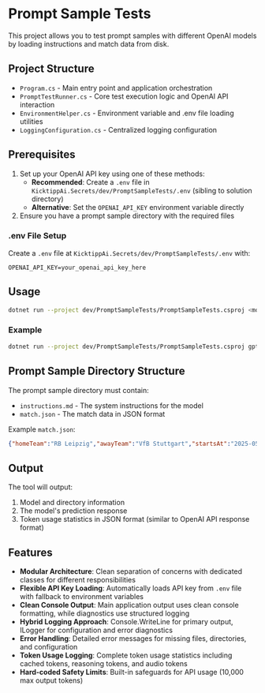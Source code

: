 # Prompt Sample Tests

This project allows you to test prompt samples with different OpenAI models by loading instructions and match data from disk.

## Project Structure

- `Program.cs` - Main entry point and application orchestration
- `PromptTestRunner.cs` - Core test execution logic and OpenAI API interaction
- `EnvironmentHelper.cs` - Environment variable and .env file loading utilities
- `LoggingConfiguration.cs` - Centralized logging configuration

## Prerequisites

1. Set up your OpenAI API key using one of these methods:
   - **Recommended**: Create a `.env` file in `KicktippAi.Secrets/dev/PromptSampleTests/.env` (sibling to solution directory)
   - **Alternative**: Set the `OPENAI_API_KEY` environment variable directly
2. Ensure you have a prompt sample directory with the required files

### .env File Setup

Create a `.env` file at `KicktippAi.Secrets/dev/PromptSampleTests/.env` with:

```env
OPENAI_API_KEY=your_openai_api_key_here
```

## Usage

```bash
dotnet run --project dev/PromptSampleTests/PromptSampleTests.csproj <model> <prompt-sample-directory>
```

### Example

```bash
dotnet run --project dev/PromptSampleTests/PromptSampleTests.csproj gpt-4o-2024-08-06 "c:\Users\dennis\source\repos\ehonda\KicktippAi\prompts\reasoning-models\predict-one-match\v0-handcrafted\samples\2425_md34_rbl_vfb"
```

## Prompt Sample Directory Structure

The prompt sample directory must contain:

- `instructions.md` - The system instructions for the model
- `match.json` - The match data in JSON format

Example `match.json`:
```json
{"homeTeam":"RB Leipzig","awayTeam":"VfB Stuttgart","startsAt":"2025-05-17T13:30:00Z"}
```

## Output

The tool will output:
1. Model and directory information
2. The model's prediction response
3. Token usage statistics in JSON format (similar to OpenAI API response format)

## Features

- **Modular Architecture**: Clean separation of concerns with dedicated classes for different responsibilities
- **Flexible API Key Loading**: Automatically loads API key from `.env` file with fallback to environment variables
- **Clean Console Output**: Main application output uses clean console formatting, while diagnostics use structured logging
- **Hybrid Logging Approach**: Console.WriteLine for primary output, ILogger for configuration and error diagnostics
- **Error Handling**: Detailed error messages for missing files, directories, and configuration
- **Token Usage Logging**: Complete token usage statistics including cached tokens, reasoning tokens, and audio tokens
- **Hard-coded Safety Limits**: Built-in safeguards for API usage (10,000 max output tokens)
